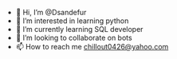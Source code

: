 - 👋 Hi, I’m @Dsandefur
- 👀 I’m interested in learning python
- 🌱 I’m currently learning SQL developer
- 💞️ I’m looking to collaborate on bots
- 📫 How to reach me chillout0426@yahoo.com

<!---
Dsandefur/Dsandefur is a ✨ special ✨ repository because its `README.md` (this file) appears on your GitHub profile.
You can click the Preview link to take a look at your changes.
--->
